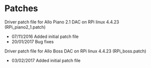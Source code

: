# Patches 

Driver patch file for Allo Piano 2.1 DAC on RPi linux 4.4.23 (RPi_piano2_1.patch)
* 07/11/2016	Added initial patch file
* 20/01/2017	Bug fixes

Driver patch file for Allo Boss DAC on RPi linux 4.4.23 (RPi_boss.patch)
* 03/02/2017	Added initial patch file
